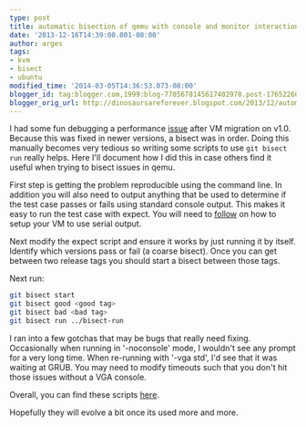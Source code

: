 ```yaml
---
type: post
title: automatic bisection of qemu with console and monitor interaction
date: '2013-12-16T14:39:00.001-08:00'
author: arges
tags:
- kvm
- bisect
- ubuntu
modified_time: '2014-03-05T14:36:53.073-08:00'
blogger_id: tag:blogger.com,1999:blog-7705678145617402978.post-176522600624306544
blogger_orig_url: http://dinosaursareforever.blogspot.com/2013/12/automatic-bisection-of-qemu-with.html
---
```


I had some fun debugging a performance [issue][1] after VM migration on v1.0.
Because this was fixed in newer versions, a bisect was in order. Doing this
manually becomes very tedious so writing some scripts to use `git bisect run`
really helps. Here I'll document how I did this in case others find it useful
when trying to bisect issues in qemu.

First step is getting the problem reproducible using the command line. In
addition you will also need to output anything that be used to determine if the
test case passes or fails using standard console output. This makes it easy to
run the test case with expect. You will need to [follow][2] on how to setup your
VM to use serial output.

Next modify the expect script and ensure it works by just running it by itself.
Identify which versions pass or fail (a coarse bisect). Once you can get
between two release tags you should start a bisect between those tags.

Next run:

~~~bash
git bisect start
git bisect good <good tag>
git bisect bad <bad tag>
git bisect run ../bisect-run
~~~

I ran into a few gotchas that may be bugs that really need fixing. Occasionally
when running in '-noconsole' mode, I wouldn't see any prompt for a very long
time. When re-running with '-vga std', I'd see that it was waiting at GRUB. You
may need to modify timeouts such that you don't hit those issues without a VGA
console.

Overall, you can find these scripts [here][3].

Hopefully they will evolve a bit once its used more and more.

[1]: http://pad.lv/1100843
[2]: https://help.ubuntu.com/community/SerialConsoleHowto
[3]: https://github.com/arges/qemu-bisector

